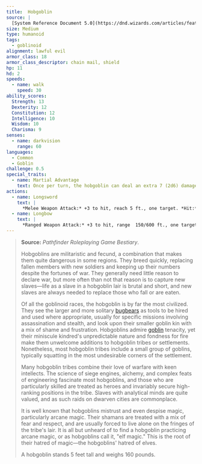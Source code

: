 ```yaml
---
title:  Hobgoblin
source: |
  [System Reference Document 5.0](https://dnd.wizards.com/articles/features/systems-reference-document-srd)
size: Medium
type: humanoid
tags:
  - goblinoid
alignment: lawful evil
armor_class: 18
armor_class_descriptor: chain mail, shield
hp: 11
hd: 2
speeds:
  - name: walk
    speed: 30
ability_scores:
  Strength: 13
  Dexterity: 12
  Constitution: 12
  Intelligence: 10
  Wisdom: 10
  Charisma: 9
senses:
  - name: darkvision
    range: 60
languages:
  - Common
  - Goblin
challenge: 0.5
special_traits:
  - name: Martial Advantage
    text: Once per turn, the hobgoblin can deal an extra 7 (2d6) damage to a creature it hits with a weapon attack if that creature is within 5 feet of an ally of the hobgoblin that isn't incapacitated.
actions:
  - name: Longsword
    text: |
      *Melee Weapon Attack:* +3 to hit, reach 5 ft., one target. *Hit:* 5 (1d8 + 1) slashing damage, or 6 (1d10  + 1) slashing damage if used with two hands.
  - name: Longbow
    text: |
      *Ranged Weapon Attack:* +3 to hit, range  150/600 ft., one target. *Hit:* 5 (1d8 + 1) piercing damage.
---
```


> **Source:** *Pathfinder Roleplaying Game Bestiary*.
>
> Hobgoblins are militaristic and fecund, a combination that makes them quite dangerous in some regions. They breed quickly, replacing fallen members with new soldiers and keeping up their numbers despite the fortunes of war. They generally need little reason to declare war, but more often than not that reason is to capture new slaves—life as a slave in a hobgoblin lair is brutal and short, and new slaves are always needed to replace those who fall or are eaten.
>
> Of all the goblinoid races, the hobgoblin is by far the most civilized. They see the larger and more solitary [bugbears](/monster/bugbear/) as tools to be hired and used where appropriate, usually for specific missions involving assassination and stealth, and look upon their smaller goblin kin with a mix of shame and frustration. Hobgoblins admire [goblin](/monster/goblin/) tenacity, yet their miniscule kindred's unpredictable nature and fondness for fire make them unwelcome additions to hobgoblin tribes or settlements. Nonetheless, most hobgoblin tribes include a small group of goblins, typically squatting in the most undesirable corners of the settlement.
>
> Many hobgoblin tribes combine their love of warfare with keen intellects. The science of siege engines, alchemy, and complex feats of engineering fascinate most hobgoblins, and those who are particularly skilled are treated as heroes and invariably secure high-ranking positions in the tribe. Slaves with analytical minds are quite valued, and as such raids on dwarven cities are commonplace.
>
> It is well known that hobgoblins mistrust and even despise magic, particularly arcane magic. Their shamans are treated with a mix of fear and respect, and are usually forced to live alone on the fringes of the tribe's lair. It is all but unheard of to find a hobgoblin practicing arcane magic, or as hobgoblins call it, "elf magic." This is the root of their hatred of magic—the hobgoblins' hatred of elves.
>
> A hobgoblin stands 5 feet tall and weighs 160 pounds.

